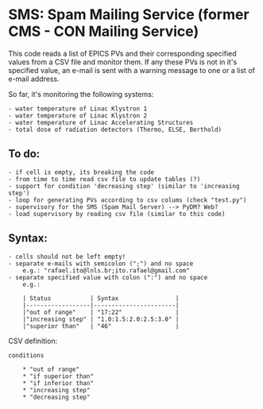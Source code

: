 SMS: Spam Mailing Service (former CMS - CON Mailing Service)
============================================================
This code reads a list of EPICS PVs and their corresponding specified values
from a CSV file and monitor them. If any these PVs is not in it's specified
value, an e-mail is sent with a warning message to one or a list of e-mail
address.

So far, it's monitoring the following systems:

    - water temperature of Linac Klystron 1
    - water temperature of Linac Klystron 2
    - water temperature of Linac Accelerating Structures
    - total dose of radiation detectors (Thermo, ELSE, Berthold)

To do:
----------

    - if cell is empty, its breaking the code
    - from time to time read csv file to update tables (?)
    - support for condition 'decreasing step' (similar to 'increasing step')
    - loop for generating PVs according to csv colums (check "test.py")
    - supervisory for the SMS (Spam Mail Server) --> PyDM? Web?
    - load supervisory by reading csv file (similar to this code)

Syntax:
----------
    - cells should not be left empty!
    - separate e-mails with semicolon (";") and no space
        e.g.: "rafael.ito@lnls.br;ito.rafael@gmail.com"
    - separate specified value with colon (":") and no space
        e.g.:

        | Status           | Syntax                |
        |------------------|-----------------------|
        |"out of range"    | "17:22"               |
        |"increasing step" | "1.0:1.5:2.0:2.5:3.0" |
        |"superior than"   | "46"                  |

CSV definition:

    conditions

        * "out of range"
        * "if superior than"
        * "if inferior than"
        * "increasing step"
        * "decreasing step"


